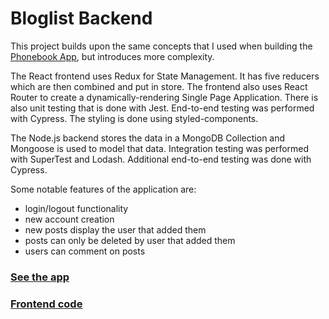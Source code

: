 # Bloglist Backend

This project builds upon the same concepts that I used when building the [Phonebook App](https://github.com/djl218/Phonebook-Backend), but introduces more complexity.

The React frontend uses Redux for State Management. It has five reducers which are then combined and put in store. The frontend also uses React Router to create a dynamically-rendering Single Page Application. There is also unit testing that is done with Jest. End-to-end testing was performed with Cypress. The styling is done using styled-components.

The Node.js backend stores the data in a MongoDB Collection and Mongoose is used to model that data. Integration testing was performed with SuperTest and Lodash. Additional end-to-end testing was done with Cypress.

Some notable features of the application are:
  *  login/logout functionality
  *  new account creation
  *  new posts display the user that added them
  *  posts can only be deleted by user that added them
  *  users can comment on posts

[<h3>See the app</h3>](https://warm-crag-63925.herokuapp.com/)

[<h3>Frontend code</h3>](https://github.com/djl218/bloglist-frontend)